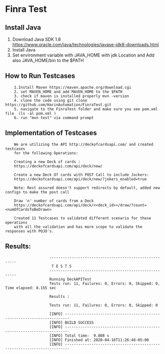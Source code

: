 # Finra Test
## Install Java
1. Download Java SDK 1.8 
        https://www.oracle.com/java/technologies/javase-jdk8-downloads.html
2. Install Java 
3. Set environment variable with JAVA_HOME with jdk Location and Add also JAVA_HOME/bin to the $PATH

## How to Run Testcases
 
        1.Install Maven https://maven.apache.org/download.cgi
        2. set MAVEN_HOME and add MAVEN_HOME to the $PATH
        3. check if maven is installed properly mvn -version
        4. clone the code using git clone https://github.com/HarinAutomation/FinraTest.git
        5. navigate to the FinraTest folder and make sure you see pom.xml file  (ls -al pom.xml )
        6. run "mvn test" via command prompt
  
        
## Implementation of Testcases 

        We are utilizing the API http://deckofcardsapi.com/ and created testcases 
        for the following Operations:

        Creating a new Deck of cards : 
        https://deckofcardsapi.com/api/deck/new/

        Create a new Deck Of cards with POST Call to include Jockers: 
        https://deckofcardsapi.com/api/deck/new/?jokers_enabled=true

        Note: Rest assured doesn't support redirects by default, added new configs to make the post call   

        Draw 'n' number of cards from a Deck 
        https://deckofcardsapi.com/api/deck/<<deck_id>>/draw/?count=<numOfCardsToBeDrawn>

        Created 11 Testcases to validated different scenario for these operations
        with all the validation and has more scope to validate the responses with POJO's. 

## Results:


                        -------------------------------------------------------
                         T E S T S
                        -------------------------------------------------------
                        Running DeckAPITest
                        Tests run: 11, Failures: 0, Errors: 0, Skipped: 0, Time elapsed: 8.155 sec

                        Results :

                        Tests run: 11, Failures: 0, Errors: 0, Skipped: 0

                        [INFO] ------------------------------------------------------------------------
                        [INFO] BUILD SUCCESS
                        [INFO] ------------------------------------------------------------------------
                        [INFO] Total time:  9.808 s
                        [INFO] Finished at: 2020-04-16T11:26:48-05:00
                        [INFO] ------------------------------------------------------------------------


